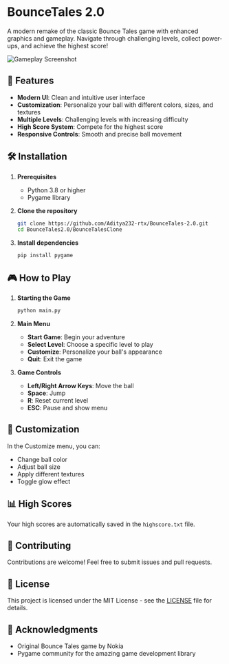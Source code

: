# BounceTales 2.0

A modern remake of the classic Bounce Tales game with enhanced graphics and gameplay. Navigate through challenging levels, collect power-ups, and achieve the highest score!

![Gameplay Screenshot](screenshot.png)

## 🚀 Features

- **Modern UI**: Clean and intuitive user interface
- **Customization**: Personalize your ball with different colors, sizes, and textures
- **Multiple Levels**: Challenging levels with increasing difficulty
- **High Score System**: Compete for the highest score
- **Responsive Controls**: Smooth and precise ball movement

## 🛠️ Installation

1. **Prerequisites**
   - Python 3.8 or higher
   - Pygame library

2. **Clone the repository**
   ```bash
   git clone https://github.com/Aditya232-rtx/BounceTales-2.0.git
   cd BounceTales2.0/BounceTalesClone
   ```

3. **Install dependencies**
   ```bash
   pip install pygame
   ```

## 🎮 How to Play

1. **Starting the Game**
   ```bash
   python main.py
   ```

2. **Main Menu**
   - **Start Game**: Begin your adventure
   - **Select Level**: Choose a specific level to play
   - **Customize**: Personalize your ball's appearance
   - **Quit**: Exit the game

3. **Game Controls**
   - **Left/Right Arrow Keys**: Move the ball
   - **Space**: Jump
   - **R**: Reset current level
   - **ESC**: Pause and show menu

## 🎨 Customization

In the Customize menu, you can:
- Change ball color
- Adjust ball size
- Apply different textures
- Toggle glow effect

## 📊 High Scores

Your high scores are automatically saved in the `highscore.txt` file.

## 🤝 Contributing

Contributions are welcome! Feel free to submit issues and pull requests.

## 📜 License

This project is licensed under the MIT License - see the [LICENSE](LICENSE) file for details.

## 🙏 Acknowledgments

- Original Bounce Tales game by Nokia
- Pygame community for the amazing game development library
